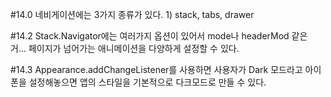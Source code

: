 #14.0 네비게이션에는 3가지 종류가 있다.
      1) stack, tabs, drawer 

#14.2 Stack.Navigator에는 여러가지 옵션이 있어서 mode나 headerMod 같은 거... 
      페이지가 넘어가는 애니메이션을 다양하게 설정할 수 있다. 

#14.3 Appearance.addChangeListener를 사용하면 사용자가 Dark 모드라고 아이폰을 설정해놓으면 앱의 스타일을 기본적으로 다크모드로 만들 수 있다. 